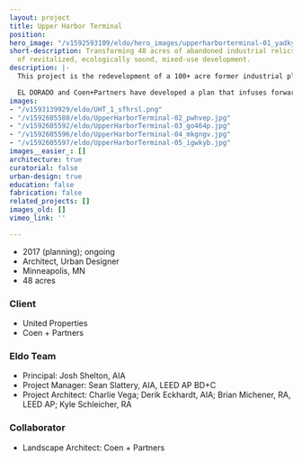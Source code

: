 ```yaml
---
layout: project
title: Upper Harbor Terminal
position: 
hero_image: "/v1592593109/eldo/hero_images/upperharborterminal-01_yadkyl.jpg"
short-description: Transforming 48 acres of abandoned industrial relics into 100 acres
  of revitalized, ecologically sound, mixed-use development.
description: |-
  This project is the redevelopment of a 100+ acre former industrial plant along the Mississippi River approximately four miles north of downtown Minneapolis. The site, once a thriving source of job creation and economic vitality, now sits wholly abandoned, and poses an environmental threat to the river and the surrounding neighborhood.

  EL DORADO and Coen+Partners have developed a plan that infuses forward-thinking transit strategies into a mixed use development to sustain and modernize the former industrial site. Innovative approaches to corridor design strengthen connections to an existing local workforce while offering sustainable and performative environmental strategies to assist in remediating the brownfield conditions found throughout the site. The project will ultimately evolve as a public-private partnership with the City of Minneapolis, introducing an extensive riverfront park, multi-modal transportation systems, a new outdoor music venue design by SHoP Architects, and new models for dense, mixed income housing.
images:
- "/v1593139929/eldo/UHT_1_sfhrsl.png"
- "/v1592605580/eldo/UpperHarborTerminal-02_pwhvep.jpg"
- "/v1592605592/eldo/UpperHarborTerminal-03_go464p.jpg"
- "/v1592605596/eldo/UpperHarborTerminal-04_mkgngv.jpg"
- "/v1592605597/eldo/UpperHarborTerminal-05_igwkyb.jpg"
images__easier_: []
architecture: true
curatorial: false
urban-design: true
education: false
fabrication: false
related_projects: []
images_old: []
vimeo_link: ''

---
```

* 2017 (planning); ongoing
* Architect, Urban Designer
* Minneapolis, MN
* 48 acres

### Client

* United Properties
* Coen + Partners

### Eldo Team

* Principal: Josh Shelton, AIA
* Project Manager: Sean Slattery, AIA, LEED AP BD+C
* Project Architect: Charlie Vega; Derik Eckhardt, AIA; Brian Michener, RA, LEED AP; Kyle Schleicher, RA

### Collaborator

* Landscape Architect: Coen + Partners